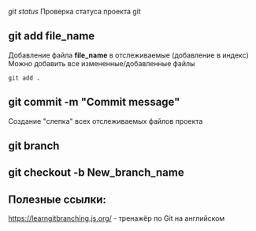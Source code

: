 *git status*
Проверка статуса проекта git

## git add **file_name**
Добавление файла **file_name** в отслеживаемые (добавление в индекс)
Можно добавить все измененные/добавленные файлы
```
git add .
```

## git commit -m **"Commit message"**
Создание "слепка" всех отслеживаемых файлов проекта

## git branch

## git checkout -b **New_branch_name**

## Полезные ссылки:

https://learngitbranching.js.org/ - тренажёр по Git на английском
